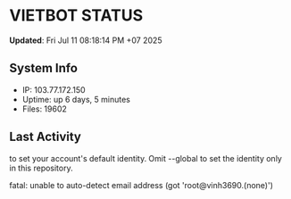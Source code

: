 # VIETBOT STATUS
**Updated**: Fri Jul 11 08:18:14 PM +07 2025

## System Info
- IP: 103.77.172.150
- Uptime: up 6 days, 5 minutes
- Files: 19602

## Last Activity

to set your account's default identity.
Omit --global to set the identity only in this repository.

fatal: unable to auto-detect email address (got 'root@vinh3690.(none)')
